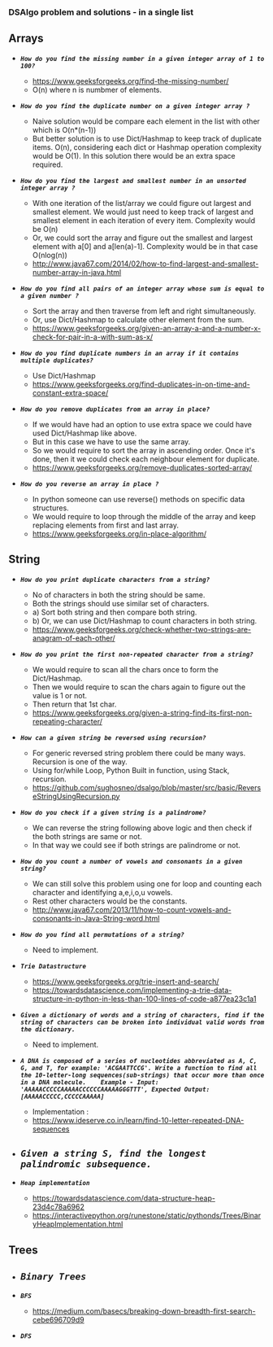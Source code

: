 ### DSAlgo problem and solutions - in a single list

Arrays
--------------------------------------------

- ***`How do you find the missing number in a given integer array of 1 to 100?`*** 
    - https://www.geeksforgeeks.org/find-the-missing-number/
    - O(n) where n is numbmer of elements.

    
- ***`How do you find the duplicate number on a given integer array ?`***
    - Naive solution would be compare each element in the list with other which is O(n*(n-1))
    - But better solution is to use Dict/Hashmap to keep track of duplicate items. O(n), considering
        each dict or Hashmap operation complexity would be O(1). In this solution there would be an extra space required.
        

- ***`How do you find the largest and smallest number in an unsorted integer array ?`***
    - With one iteration of the list/array we could figure out largest and smallest element. We would just need to keep track of
        largest and smallest element in each iteration of every item. Complexity would be O(n)     
    - Or, we could sort the array and figure out the smallest and largest element with a[0] and a[len(a)-1]. Complexity would be in that case O(nlog(n))
    - http://www.java67.com/2014/02/how-to-find-largest-and-smallest-number-array-in-java.html
    

- ***`How do you find all pairs of an integer array whose sum is equal to a given number ?`***
    - Sort the array and then traverse from left and right simultaneously.
    - Or, use Dict/Hashmap to calculate other element from the sum.
    - https://www.geeksforgeeks.org/given-an-array-a-and-a-number-x-check-for-pair-in-a-with-sum-as-x/
    

- ***`How do you find duplicate numbers in an array if it contains multiple duplicates?`***
    - Use Dict/Hashmap 
    - https://www.geeksforgeeks.org/find-duplicates-in-on-time-and-constant-extra-space/            


- ***`How do you remove duplicates from an array in place?`***
    - If we would have had an option to use extra space we could have used Dict/Hashmap like above.
    - But in this case we have to use the same array.
    - So we would require to sort the array in ascending order. Once it's done, then it we could check each neighbour element for duplicate.
    - https://www.geeksforgeeks.org/remove-duplicates-sorted-array/
     
     
- ***`How do you reverse an array in place ?`*** 
    - In python someone can use reverse() methods on specific data structures.
    - We would require to loop through the middle of the array and keep replacing elements from first and last array.
    - https://www.geeksforgeeks.org/in-place-algorithm/
    


String
---------------------------------------------------------------------

- ***`How do you print duplicate characters from a string?`***
    - No of characters in both the string should be same.
    - Both the strings should use similar set of characters.
    - a) Sort both string and then compare both string.
    - b) Or, we can use Dict/Hashmap to count characters in both string.  
    - https://www.geeksforgeeks.org/check-whether-two-strings-are-anagram-of-each-other/
    

- ***`How do you print the first non-repeated character from a string?`***
    - We would require to scan all the chars once to form the Dict/Hashmap.
    - Then we would require to scan the chars again to figure out the value is 1 or not.
    - Then return that 1st char. 
    - https://www.geeksforgeeks.org/given-a-string-find-its-first-non-repeating-character/
    
    
- ***`How can a given string be reversed using recursion?`***
    - For generic reversed string problem there could be many ways. Recursion is one of the way.
    - Using for/while Loop, Python Built in function, using Stack, recursion.  
    - https://github.com/sughosneo/dsalgo/blob/master/src/basic/ReverseStringUsingRecursion.py  
    

- ***`How do you check if a given string is a palindrome?`***
    - We can reverse the string following above logic and then check if the both strings are same or not.
    - In that way we could see if both strings are palindrome or not.
    
    
- ***`How do you count a number of vowels and consonants in a given string?`***
    - We can still solve this problem using one for loop and counting each character and identifying a,e,i,o,u vowels.
    - Rest other characters would be the constants.
    - http://www.java67.com/2013/11/how-to-count-vowels-and-consonants-in-Java-String-word.html
    

- ***`How do you find all permutations of a string?`***
    - Need to implement.
    
- ***`Trie Datastructure`***
    - https://www.geeksforgeeks.org/trie-insert-and-search/
    - https://towardsdatascience.com/implementing-a-trie-data-structure-in-python-in-less-than-100-lines-of-code-a877ea23c1a1
    
    
- ***`Given a dictionary of words and a string of characters, find if the string of characters can be broken into individual valid words from the dictionary.`***
    - Need to implement. 
    
- ***`A DNA is composed of a series of nucleotides abbreviated as A, C, G, and T, for example: 'ACGAATTCCG'.
Write a function to find all the 10-letter-long sequences(sub-strings) that occur more than once in a DNA molecule.   
Example - Input: 'AAAAACCCCCAAAAACCCCCCAAAAAGGGTTT', Expected Output: [AAAAACCCCC,CCCCCAAAAA]`***
    - Implementation : 
    - https://www.ideserve.co.in/learn/find-10-letter-repeated-DNA-sequences

- ***`Given a string S, find the longest palindromic subsequence.`***
    - 
    
- ***`Heap implementation`***
    - https://towardsdatascience.com/data-structure-heap-23d4c78a6962
    - https://interactivepython.org/runestone/static/pythonds/Trees/BinaryHeapImplementation.html
    

Trees
---------------------------------------------------------------------

- ***`Binary Trees`*** 
    - 

- ***`BFS`***
    - https://medium.com/basecs/breaking-down-breadth-first-search-cebe696709d9
    
- ***`DFS`***